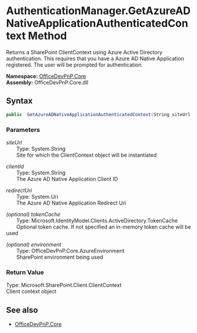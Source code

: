 # AuthenticationManager.GetAzureADNativeApplicationAuthenticatedContext Method  
Returns a SharePoint ClientContext using Azure Active Directory authentication. This requires that you have a Azure AD Native Application registered. The user will be prompted for authentication.  

**Namespace:** [OfficeDevPnP.Core](OfficeDevPnP.Core.md)  
**Assembly:** OfficeDevPnP.Core.dll  
## Syntax
```C#
public  GetAzureADNativeApplicationAuthenticatedContext(String siteUrl,String clientId,Uri redirectUri,TokenCache tokenCache,AzureEnvironment environment)
```
### Parameters
*siteUrl*  
&emsp;&emsp;Type: System.String  
&emsp;&emsp;Site for which the ClientContext object will be instantiated  
  
*clientId*  
&emsp;&emsp;Type: System.String  
&emsp;&emsp;The Azure AD Native Application Client ID  
  
*redirectUri*  
&emsp;&emsp;Type: System.Uri  
&emsp;&emsp;The Azure AD Native Application Redirect Uri  
  
*(optional) tokenCache*  
&emsp;&emsp;Type: Microsoft.IdentityModel.Clients.ActiveDirectory.TokenCache  
&emsp;&emsp;Optional token cache. If not specified an in-memory token cache will be used  
  
*(optional) environment*  
&emsp;&emsp;Type: OfficeDevPnP.Core.AzureEnvironment  
&emsp;&emsp;SharePoint environment being used  
  
### Return Value
Type: Microsoft.SharePoint.Client.ClientContext  
Client context object

## See also
- [OfficeDevPnP.Core](OfficeDevPnP.Core.md)

